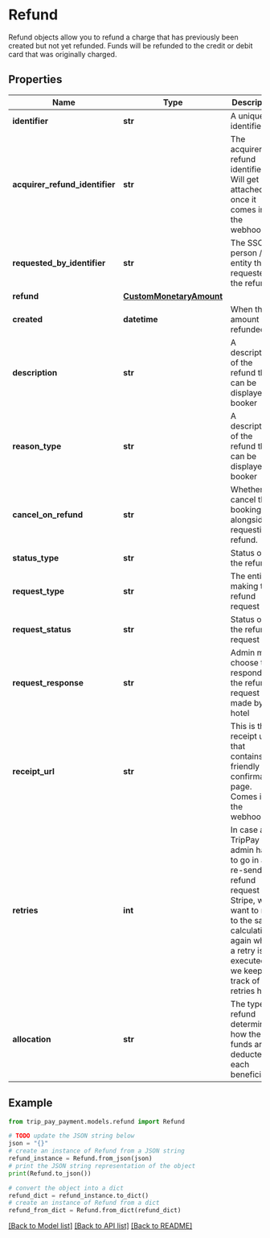 # Refund

Refund objects allow you to refund a charge that has previously been created but not yet refunded. Funds will be refunded to the credit or debit card that was originally charged.

## Properties

Name | Type | Description | Notes
------------ | ------------- | ------------- | -------------
**identifier** | **str** | A unique identifier | 
**acquirer_refund_identifier** | **str** | The acquirer refund identifier. Will get attached once it comes in on the webhook. | [optional] 
**requested_by_identifier** | **str** | The SSO person / entity that requested the refund. | [optional] 
**refund** | [**CustomMonetaryAmount**](CustomMonetaryAmount.md) |  | 
**created** | **datetime** | When the amount was refunded | 
**description** | **str** | A description of the refund that can be displayed to booker | 
**reason_type** | **str** | A description of the refund that can be displayed to booker | 
**cancel_on_refund** | **str** | Whether to cancel the booking alongside requesting a refund. | 
**status_type** | **str** | Status of the refund | 
**request_type** | **str** | The entity making the refund request | 
**request_status** | **str** | Status of the refund request | 
**request_response** | **str** | Admin may choose to respond to the refund request made by the hotel | 
**receipt_url** | **str** | This is the receipt url that contains a friendly web confirmation page. Comes in on the webhook. | [optional] 
**retries** | **int** | In case a TripPay admin has to go in and re-send the refund request to Stripe, we want to not to the same calculations again when a retry is executed so we keep track of retries here. | [optional] [default to 0]
**allocation** | **str** | The type of refund determines how the funds are deducted each beneficiary. | [optional] [default to 'EQUAL_DISTRIBUTION']

## Example

```python
from trip_pay_payment.models.refund import Refund

# TODO update the JSON string below
json = "{}"
# create an instance of Refund from a JSON string
refund_instance = Refund.from_json(json)
# print the JSON string representation of the object
print(Refund.to_json())

# convert the object into a dict
refund_dict = refund_instance.to_dict()
# create an instance of Refund from a dict
refund_from_dict = Refund.from_dict(refund_dict)
```
[[Back to Model list]](../README.md#documentation-for-models) [[Back to API list]](../README.md#documentation-for-api-endpoints) [[Back to README]](../README.md)


